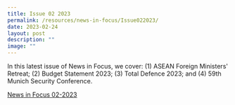```yaml
---
title: Issue 02 2023
permalink: /resources/news-in-focus/Issue022023/
date: 2023-02-24
layout: post
description: ""
image: ""
---
```

In this latest issue of News in Focus, we cover: (1) ASEAN Foreign Ministers' Retreat; (2) Budget Statement 2023; (3) Total Defence 2023; and (4) 59th Munich Security Conference. 

[News in Focus 02-2023](/files/news-in-focus/2023/News%20In%20Focus%20-%200223.pdf)